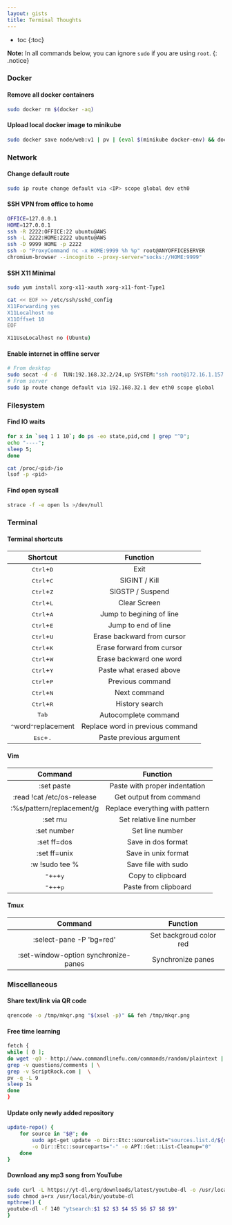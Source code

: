 ```yaml
---
layout: gists
title: Terminal Thoughts
---
```


* toc
{:toc}

**Note:** In all commands below, you can ignore `sudo` if you are using `root`.
{: .notice}

### Docker
#### Remove all docker containers
```bash
sudo docker rm $(docker -aq)
```
#### Upload local docker image to minikube
```bash
sudo docker save node/web:v1 | pv | (eval $(minikube docker-env) && docker load)
```

### Network
#### Change default route
```bash
sudo ip route change default via <IP> scope global dev eth0
```
#### SSH VPN from office to home
```bash
OFFICE=127.0.0.1
HOME=127.0.0.1
ssh -R 2222:OFFICE:22 ubuntu@AWS
ssh -L 2222:HOME:2222 ubuntu@AWS
ssh -D 9999 HOME -p 2222
ssh -o "ProxyCommand nc -x HOME:9999 %h %p" root@ANYOFFICESERVER
chromium-browser --incognito --proxy-server="socks://HOME:9999"
```
#### SSH X11 Minimal
```bash
sudo yum install xorg-x11-xauth xorg-x11-font-Type1

cat << EOF >> /etc/ssh/sshd_config
X11Forwarding yes
X11Localhost no
X11Offset 10
EOF

X11UseLocalhost no (Ubuntu)
```
#### Enable internet in offline server
```bash
# From desktop
sudo socat -d -d  TUN:192.168.32.2/24,up SYSTEM:"ssh root@172.16.1.157 socat -d -d - 'TUN:192.168.32.1/24,up'"
# From server
sudo ip route change default via 192.168.32.1 dev eth0 scope global
```

### Filesystem
#### Find IO waits
```bash
for x in `seq 1 1 10`; do ps -eo state,pid,cmd | grep "^D";
echo "----";
sleep 5;
done

cat /proc/<pid>/io
lsof -p <pid>
```
#### Find open syscall
```bash
strace -f -e open ls >/dev/null
```

### Terminal
#### Terminal shortcuts

| Shortcut                                 | Function                         |
| :--------------------------------------: | :------------------------------: |
| <kbd>Ctrl</kbd>+<kbd>D</kbd>             | Exit                             |
| <kbd>Ctrl</kbd>+<kbd>C</kbd>             | SIGINT / Kill                    |
| <kbd>Ctrl</kbd>+<kbd>Z</kbd>             | SIGSTP / Suspend                 |
| <kbd>Ctrl</kbd>+<kbd>L</kbd>             | Clear Screen                     |
| <kbd>Ctrl</kbd>+<kbd>A</kbd>             | Jump to begining of line         |
| <kbd>Ctrl</kbd>+<kbd>E</kbd>             | Jump to end of line              |
| <kbd>Ctrl</kbd>+<kbd>U</kbd>             | Erase backward from cursor       |
| <kbd>Ctrl</kbd>+<kbd>K</kbd>             | Erase forward from cursor        |
| <kbd>Ctrl</kbd>+<kbd>W</kbd>             | Erase backward one word          |
| <kbd>Ctrl</kbd>+<kbd>Y</kbd>             | Paste what erased above          |
| <kbd>Ctrl</kbd>+<kbd>P</kbd>             | Previous command                 |
| <kbd>Ctrl</kbd>+<kbd>N</kbd>             | Next command                     |
| <kbd>Ctrl</kbd>+<kbd>R</kbd>             | History search                   |
| <kbd>Tab</kbd>                           | Autocomplete command             |
| <kbd>^</kbd>word<kbd>^</kbd>replacement  | Replace word in previous command |
| <kbd>Esc</kbd>+<kbd>.</kbd>              | Paste previous argument          |

#### Vim

| Command                                  | Function                         |
| :--------------------------------------: | :------------------------------: |
| :set paste                               | Paste with proper indentation    |
| :read !cat /etc/os-release               | Get output from command          |
| :%s/pattern/replacement/g                | Replace everything with pattern  |
| :set rnu                                 | Set relative line number         |
| :set number                              | Set line number                  |
| :set ff=dos                              | Save in dos format               |
| :set ff=unix                             | Save in unix format              |
| :w !sudo tee %                           | Save file with sudo              |
| <kbd>"</kbd>+<kbd>+</kbd>+<kbd>y</kbd>   | Copy to clipboard                |
| <kbd>"</kbd>+<kbd>+</kbd>+<kbd>p</kbd>   | Paste from clipboard             |

#### Tmux

| Command                                  | Function                         |
| :--------------------------------------: | :------------------------------: |
| :select-pane -P 'bg=red'                 | Set backgroud color red          |
| :set-window-option synchronize-panes     | Synchronize panes                |

### Miscellaneous
#### Share text/link via QR code
```bash
qrencode -o /tmp/mkqr.png "$(xsel -p)" && feh /tmp/mkqr.png
```
#### Free time learning
```bash
fetch {
while [ 0 ]; 
do wget -qO - http://www.commandlinefu.com/commands/random/plaintext | \
grep -v questions/comments | \
grep -v ScriptRock.com |  \
pv -q -L 9
sleep 1s
done
}
```
#### Update only newly added repository
```bash
update-repo() {
    for source in "$@"; do
        sudo apt-get update -o Dir::Etc::sourcelist="sources.list.d/${source}" \
        -o Dir::Etc::sourceparts="-" -o APT::Get::List-Cleanup="0"    
    done
}
```
#### Download any mp3 song from YouTube
```bash
sudo curl -L https://yt-dl.org/downloads/latest/youtube-dl -o /usr/local/bin/youtube-dl
sudo chmod a+rx /usr/local/bin/youtube-dl
mpthree() {
youtube-dl -f 140 "ytsearch:$1 $2 $3 $4 $5 $6 $7 $8 $9"
}
```


